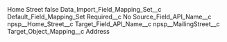 <?xml version="1.0" encoding="UTF-8"?>
<CustomMetadata xmlns="http://soap.sforce.com/2006/04/metadata" xmlns:xsi="http://www.w3.org/2001/XMLSchema-instance" xmlns:xsd="http://www.w3.org/2001/XMLSchema">
    <label>Home Street</label>
    <protected>false</protected>
    <values>
        <field>Data_Import_Field_Mapping_Set__c</field>
        <value xsi:type="xsd:string">Default_Field_Mapping_Set</value>
    </values>
    <values>
        <field>Required__c</field>
        <value xsi:type="xsd:string">No</value>
    </values>
    <values>
        <field>Source_Field_API_Name__c</field>
        <value xsi:type="xsd:string">npsp__Home_Street__c</value>
    </values>
    <values>
        <field>Target_Field_API_Name__c</field>
        <value xsi:type="xsd:string">npsp__MailingStreet__c</value>
    </values>
    <values>
        <field>Target_Object_Mapping__c</field>
        <value xsi:type="xsd:string">Address</value>
    </values>
</CustomMetadata>
